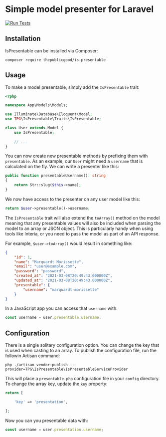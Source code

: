 # Simple model presenter for Laravel

[![Run Tests](https://github.com/tpg/is-presentable/actions/workflows/php.yml/badge.svg)](https://github.com/tpg/is-presentable/actions/workflows/php.yml)

## Installation

IsPresentable can be installed via Composer:

```
composer require thepublicgood/is-presentable
```

## Usage

To make a model presentable, simply add the `IsPresentable` trait:

```php
<?php

namespace App\Models\Models;

use Illuminate\Database\Eloquent\Model;
use TPG\IsPresentable\Traits\IsPresentable;

class User extends Model {
    use IsPresentable;
    
    // ...
}
```

You can now create new presentable methods by prefixing them with `presentable`. As an example, our `User` might need
a `username` that is calculated on the fly. We can write a presenter like this:

```php
public function presentableUsername(): string
{
    return Str::slug($this->name);  
}
```

We now have access to the presenter on any user model like this:

```php
return $user->presentable()->username;
```

The `IsPresentable` trait will also extend the `toArray()` method on the model meaning that any presentable values will
also be included when parsing the model to an array or JSON object. This is particularly handy when using tools like
Interia, or you need to pass the model as part of an API response.

For example, `$user->toArray()` would result in something like:

```json
{
    "id": 1,
    "name": "Marquardt Morissette",
    "email": "user@example.com",
    "password": "password",
    "created_at": "2021-03-08T20:49:43.000000Z",
    "updated_at": "2021-03-08T20:49:43.000000Z",
    "presentable": {
        "username": "marquardt-morissette"
    }
}
```

In a JavaScript app you can access that `username` with:

```javascript
const username = user.presentable.username;
```

## Configuration
There is a single solitary configuration option. You can change the key that is used when casting to an array. To publish the configuration file, run the followin Artisan command:

```
php ./artisan vendor:publish --provider=TPG\IsPresentable\IsPresentableServiceProvider
```

This will place a `presentable.php` configuration file in your `config` directory. To change the array key, update the `key` property:

```php
return [

    'key' => 'presentation',

];
```

Now you can you presentable data with:

```javascript
const username = user.presentation.username;
```
